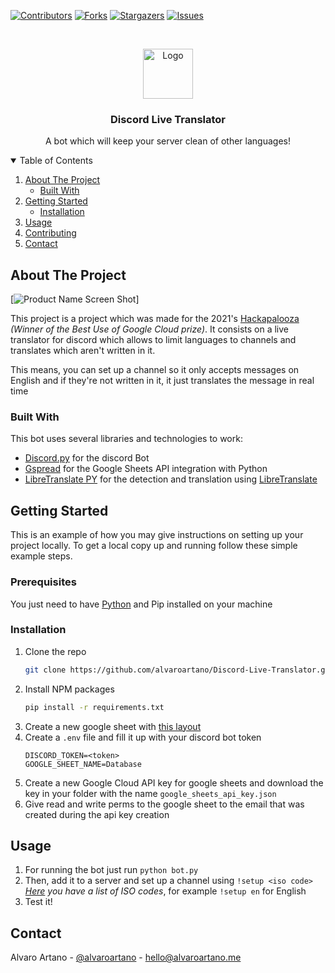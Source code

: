 
[![Contributors][contributors-shield]][contributors-url]
[![Forks][forks-shield]][forks-url]
[![Stargazers][stars-shield]][stars-url]
[![Issues][issues-shield]][issues-url]




<!-- PROJECT LOGO -->
<br />
<p align="center">
    <img src="https://i.imgur.com/jA4WZPH.png" alt="Logo" width="80" height="80">
  </a>

  <h3 align="center">Discord Live Translator</h3>

  <p align="center">
    A bot which will keep your server clean of other languages!
    <br />
  </p>
</p>



<!-- TABLE OF CONTENTS -->
<details open="open">
  <summary>Table of Contents</summary>
  <ol>
    <li>
      <a href="#about-the-project">About The Project</a>
      <ul>
        <li><a href="#built-with">Built With</a></li>
      </ul>
    </li>
    <li>
      <a href="#getting-started">Getting Started</a>
      <ul>
        <li><a href="#installation">Installation</a></li>
      </ul>
    </li>
    <li><a href="#usage">Usage</a></li>
    <li><a href="#contributing">Contributing</a></li>
    <li><a href="#contact">Contact</a></li>
  </ol>
</details>



<!-- ABOUT THE PROJECT -->
## About The Project

[![Product Name Screen Shot][product-screenshot]]

This project is a project which was made for the 2021's [Hackapalooza](https://hackapalooza.dev) *(Winner of the Best Use of Google Cloud prize)*. It consists on a live translator for discord which allows to limit languages to channels and translates which aren't written in it.

This means, you can set up a channel so it only accepts messages on English and if they're not written in it, it just translates the message in real time

### Built With

This bot uses several libraries and technologies to work:
* [Discord.py](https://github.com/Rapptz/discord.py) for the discord Bot
* [Gspread](https://github.com/burnash/gspread) for the Google Sheets API integration with Python
* [LibreTranslate PY](https://github.com/argosopentech/LibreTranslate-py) for the detection and translation using [LibreTranslate](https://github.com/LibreTranslate/LibreTranslate)



<!-- GETTING STARTED -->
## Getting Started

This is an example of how you may give instructions on setting up your project locally.
To get a local copy up and running follow these simple example steps.

### Prerequisites

You just need to have [Python](https://www.python.org/) and Pip installed on your machine

### Installation

1. Clone the repo
   ```sh
   git clone https://github.com/alvaroartano/Discord-Live-Translator.git
   ```
2. Install NPM packages
   ```sh
   pip install -r requirements.txt
   ```
3. Create a new google sheet with [this layout](https://docs.google.com/spreadsheets/d/1suV-Z-MQ9kwAd2W3Cwm1kurPX3LTViCFP7HsaOvcMfk/edit?usp=sharing)
4. Create a  `.env` file and fill it up with your discord bot token
   ```JS
   DISCORD_TOKEN=<token>
   GOOGLE_SHEET_NAME=Database
   ```
 5. Create a new Google Cloud API key for google sheets and download the key in your folder with the name `google_sheets_api_key.json`
 6. Give read and write perms to the google sheet to the email that was created during the api key creation




<!-- USAGE EXAMPLES -->
## Usage
1. For running the bot just run `python bot.py`
2. Then, add it to a server and set up a channel using `!setup <iso code>` *[Here](https://en.wikipedia.org/wiki/List_of_ISO_639-1_codes) you have a list of ISO codes*, for example `!setup en` for English
3. Test it!






<!-- CONTACT -->
## Contact

Alvaro Artano - [@alvaroartano](https://twitter.com/alvaroartano) - hello@alvaroartano.me






<!-- MARKDOWN LINKS & IMAGES -->
<!-- https://www.markdownguide.org/basic-syntax/#reference-style-links -->
[contributors-shield]: https://img.shields.io/github/contributors/alvaroartano/Discord-Live-Translator.svg?style=for-the-badge
[contributors-url]: https://github.com/alvaroartano/Discord-Live-Translator/graphs/contributors
[forks-shield]: https://img.shields.io/github/forks/alvaroartano/Discord-Live-Translator.svg?style=for-the-badge
[forks-url]: https://github.com/alvaroartano/Discord-Live-Translator/network/members
[stars-shield]: https://img.shields.io/github/stars/alvaroartano/Discord-Live-Translator.svg?style=for-the-badge
[stars-url]: https://github.com/alvaroartano/Discord-Live-Translator/stargazers
[issues-shield]: https://img.shields.io/github/issues/alvaroartano/Discord-Live-Translator.svg?style=for-the-badge
[issues-url]: https://github.com/alvaroartano/Discord-Live-Translator/issues
[product-screenshot]: https://i.imgur.com/jA4WZPH.png
